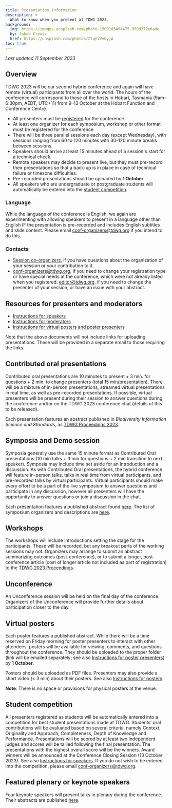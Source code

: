 ```yaml
---
title: Presentation information
description: >
  What to know when you present at TDWG 2023.
background:
  img: https://images.unsplash.com/photo-1509105494475-358d372e6ade
  by: Jakob Creutz
  href: https://unsplash.com/photos/ZtqnVVvOyjA
toc: true
---
```


_Last updated 11 September 2023_

## Overview

TDWG 2023 will be our second hybrid conference and again will have remote (virtual) participants from all over the world. The hours of the conference will correspond to those of the hosts in Hobart, Tasmania (9am–6:30pm, AEDT, UTC+11) from 9–13 October at the Hobart Function and Conference Centre.

- All presenters must be [registered](https://tdwg2023.zohobackstage.com.au/TDWG2023#/?lang=en) for the conference.
- At least one organizer for each symposium, workshop or other format must be registered for the conference
- There will be three parallel sessions each day (except Wednesday), with sessions ranging from 60 to 120 minutes with 30-120 minute breaks between sessions.
- Speakers should arrive at least 15 minutes ahead of a session's start for a technical check.
- Remote speakers may decide to present live, but they must pre-record their presentations so that a back-up is in place in case of technical failure or timezone difficulties.
- Pre-recorded presentations should be uploaded by **1 October**.
- All speakers who are undergraduate or postgraduate students will automatically be entered into the [student competition](#student-competition).

### Language

While the language of the conference is English, we again are experimenting with allowing speakers to present in a language other than English IF the presentation is pre-recorded and includes English subtitles and slide content. Please email conf-organizers@tdwg.org if you intend to do this.

### Contacts

- [Session co-organizers](https://www.tdwg.org/conferences/2023/session-list/), if you have questions about the organization of your session or your contribution to it.
- <conf-organizers@tdwg.org>, if you need to change your registration type or have special needs at the conference, which were not already listed when you registered.
<editor@tdwg.org>, if you need to change the presenter of your session, or have an issue with your abstract.

## Resources for presenters and moderators

- [Instructions for speakers](https://docs.google.com/document/d/1kZ7V_0B-yGX0K67Ur-_T7Sq4iEKmFRc4PYu_pCnyBqk/edit?usp=sharing)
- [Instructions for moderators](https://docs.google.com/document/d/1mslLZggx_PQn1YBVyV9iVSW-zkSCnTcyxK-kg_vSF04/edit?usp=sharing)
- [Instructions for virtual posters and poster presenters](https://docs.google.com/document/d/1DpGnksb7FxbEgo2_JGI4vvLM-cj4Cu9EKBC0CH1dELI/edit?usp=drive_link)

Note that the above documents will not include links for uploading presentations. These will be provided in a separate email to those requiring the links.

## Contributed oral presentations

Contributed oral presentations are 10 minutes to present + 3 min. for questions + 2 min. to change presenters (total 15 min/presentation). There will be a mixture of in-person presentations, streamed virtual presentations in real time, as well as pre-recorded presentations. If possible, virtual presenters will be present during their session  to answer questions during the conference and/or on the TDWG 2023 conference chat (details of this to be released).

Each presentation features an abstract published in _Biodiversity Information Science and Standards_, as [TDWG Proceedings 2023](https://biss.pensoft.net/collection/408/).

## Symposia and Demo session

Symposia generally use the same 15 minute format as Contributed Oral presentations (10 min talks + 3 min for questions + 2 min transition to next speaker). Symposia may include time set aside for an introduction and a discussion. As with Contributed Oral presentations, the hybrid conference will feature in-person talks, talks in real time from virtual participants, and pre-recorded talks by virtual participants. Virtual participants should make every effort to be a part of the live symposium to answer questions and participate in any discussion, however all presenters will have the opportunity to answer questions or join a discussion in the chat.

Each presentation features a published abstract found [here](https://biss.pensoft.net/collection/408/). The list of symposium organizers and descriptions are [here](https://www.tdwg.org/conferences/2023/session-list/).

## Workshops

The workshops will include introductions setting the stage for the participants. These will be recorded, but any breakout parts of the working sessions may not. Organizers may arrange to submit an abstract summarizing outcomes (post-conference), or to submit a longer, post-conference article (cost of longer article not included as part of registration) to the [TDWG 2023 Proceedings](https://biss.pensoft.net/collection/408/).

## Unconference

An Unconference session will be held on the final day of the conference. Organizers of the Unconference will provide further details about participation closer to the day.

## Virtual posters

Each poster features a published abstract. While there will be a time reserved on Friday morning for poster presenters to interact with other attendees, posters will be available for viewing, comments, and questions throughout the conference. They should be uploaded to the proper folder (link will be emailed separately; see also [Instructions for poster presenters](https://docs.google.com/document/d/1DpGnksb7FxbEgo2_JGI4vvLM-cj4Cu9EKBC0CH1dELI/edit?usp=drive_link)) by **1 October**.

Posters should be uploaded as PDF files. Presenters may also provide a short video (< 3 min) about their posters. See also [Instructions for posters](https://docs.google.com/document/d/1DpGnksb7FxbEgo2_JGI4vvLM-cj4Cu9EKBC0CH1dELI/edit?usp=drive_link).

**Note**: There is no space or provisions for physical posters at the venue.

## Student competition

All presenters registered as students will be automatically entered into a competition for best student presentations made at TDWG. Students’ oral contributions will be evaluated based on several criteria, namely Context, Originality and Approach, Completeness, Depth of Knowledge and Performance. Presentations will be scored by at least two independent judges and scores will be tallied following the final presentation. The presentations with the highest overall score will be the winners. Award winners will be announced at the Conference Closing Session (13 October 2023). See also [Instructions for speakers](https://docs.google.com/document/d/1kZ7V_0B-yGX0K67Ur-_T7Sq4iEKmFRc4PYu_pCnyBqk/edit?usp=sharing). If you do not wish to be entered into the competition, please email <conf-organizers@tdwg.org>.

## Featured plenary or keynote speakers

Four keynote speakers will present talks in plenary during the conference. Their abstracts are published [here](https://biss.pensoft.net/collection/429/).
